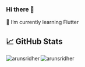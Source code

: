 ### Hi there 👋

🌱 I’m currently learning Flutter

## &#x1f4c8; GitHub Stats

<p align="left"><img align="left" src="https://github-readme-stats.vercel.app/api/top-langs?username=rubenalexanderrr&show_icons=true&locale=en&layout=compact&theme=radical" alt="arunsridher" /></p>

 
 <p><img align="center" src="https://github-readme-streak-stats.herokuapp.com/?user=rubenalexanderrr&theme=radical" alt="arunsridher" /></p>
 
 <br />
 
<!--
**rubenalexanderrr/rubenalexanderrr** is a ✨ _special_ ✨ repository because its `README.md` (this file) appears on your GitHub profile.

Here are some ideas to get you started:

- 🔭 I’m currently working on ...
- 🌱 I’m currently learning ...
- 👯 I’m looking to collaborate on ...
- 🤔 I’m looking for help with ...
- 💬 Ask me about ...
- 📫 How to reach me: ...
- 😄 Pronouns: ...
- ⚡ Fun fact: ...
-->
